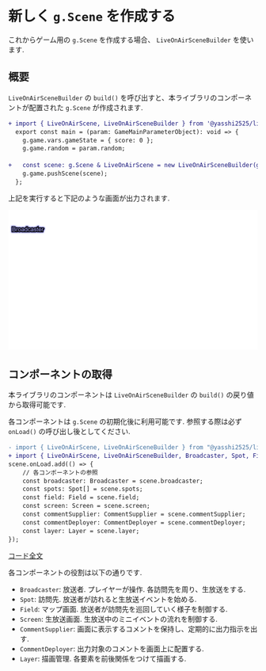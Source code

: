 # 新しく `g.Scene` を作成する

これからゲーム用の `g.Scene` を作成する場合、 `LiveOnAirSceneBuilder` を使います.

## 概要

`LiveOnAirSceneBuilder` の `build()` を呼び出すと、本ライブラリのコンポーネントが配置された `g.Scene` が作成されます.

```diff typescript
+ import { LiveOnAirScene, LiveOnAirSceneBuilder } from '@yasshi2525/live-on-air';
  export const main = (param: GameMainParameterObject): void => {
    g.game.vars.gameState = { score: 0 };
    g.game.random = param.random;
    
+   const scene: g.Scene & LiveOnAirScene = new LiveOnAirSceneBuilder(g.game).build();
    g.game.pushScene(scene);
  };
```

上記を実行すると下記のような画面が出力されます.

![ゲーム画面](builtin.scene.1.png)

## コンポーネントの取得

本ライブラリのコンポーネントは `LiveOnAirSceneBuilder` の `build()` の戻り値から取得可能です.

各コンポーネントは `g.Scene` の初期化後に利用可能です. 参照する際は必ず `onLoad()` の呼び出し後としてください.

```diff typescript
- import { LiveOnAirScene, LiveOnAirSceneBuilder } from "@yasshi2525/live-on-air";
+ import { LiveOnAirScene, LiveOnAirSceneBuilder, Broadcaster, Spot, Field, Screen, CommentSupplier, CommentDeployer, Layer } from "@yasshi2525/live-on-air";
scene.onLoad.add(() => {
    // 各コンポーネントの参照
    const broadcaster: Broadcaster = scene.broadcaster;
    const spots: Spot[] = scene.spots;
    const field: Field = scene.field;
    const screen: Screen = scene.screen;
    const commentSupplier: CommentSupplier = scene.commentSupplier;
    const commentDeployer: CommentDeployer = scene.commentDeployer;
    const layer: Layer = scene.layer;
});
```

[コード全文](builtin.scene.ts)

各コンポーネントの役割は以下の通りです.

* `Broadcaster`: 放送者. プレイヤーが操作. 各訪問先を周り、生放送をする.
* `Spot`: 訪問先. 放送者が訪れると生放送イベントを始める.
* `Field`: マップ画面. 放送者が訪問先を巡回していく様子を制御する.
* `Screen`: 生放送画面. 生放送中のミニイベントの流れを制御する.
* `CommentSupplier`: 画面に表示するコメントを保持し、定期的に出力指示を出す.
* `CommentDeployer`: 出力対象のコメントを画面上に配置する.
* `Layer`: 描画管理. 各要素を前後関係をつけて描画する.
